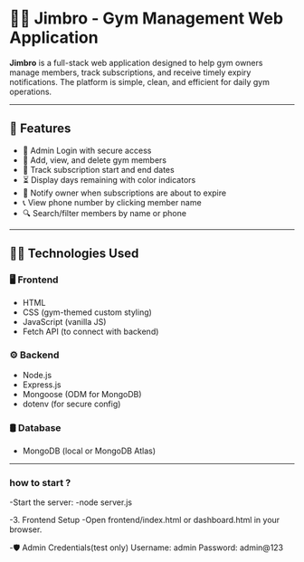 # 🏋️‍♂️ Jimbro - Gym Management Web Application

**Jimbro** is a full-stack web application designed to help gym owners manage members, track subscriptions, and receive timely expiry notifications. The platform is simple, clean, and efficient for daily gym operations.

---

## 🚀 Features

- 🔐 Admin Login with secure access
- 👥 Add, view, and delete gym members
- 📅 Track subscription start and end dates
- ⏳ Display days remaining with color indicators
- 🔔 Notify owner when subscriptions are about to expire
- 📞 View phone number by clicking member name
- 🔍 Search/filter members by name or phone

---

## 🧑‍💻 Technologies Used

### 🖥️ Frontend
- HTML
- CSS (gym-themed custom styling)
- JavaScript (vanilla JS)
- Fetch API (to connect with backend)

### ⚙️ Backend
- Node.js
- Express.js
- Mongoose (ODM for MongoDB)
- dotenv (for secure config)

### 🛢️ Database
- MongoDB (local or MongoDB Atlas)

---
### how to start ?
-Start the server:
-node server.js

-3. Frontend Setup
-Open frontend/index.html or dashboard.html in your browser.

-🛡️ Admin Credentials(test only)
Username: admin
Password: admin@123
